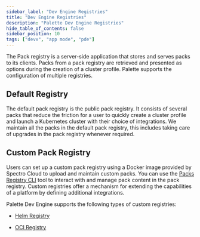 ```yaml
---
sidebar_label: "Dev Engine Registries"
title: "Dev Engine Registries"
description: "Palette Dev Engine Registries"
hide_table_of_contents: false
sidebar_position: 10
tags: ["devx", "app mode", "pde"]
---
```



The Pack registry is a server-side application that stores and serves packs to its clients. Packs from a pack registry are retrieved and presented as options during the creation of a cluster profile. Palette supports the configuration of multiple registries.

## Default Registry
The default pack registry is the public pack registry. It consists of several packs that reduce the friction for a user to quickly create a cluster profile and launch a Kubernetes cluster with their choice of integrations. We maintain all the packs in the default pack registry, this includes taking care of upgrades in the pack registry whenever required.

## Custom Pack Registry
Users can set up a custom pack registry using a Docker image provided by Spectro Cloud to upload and maintain custom packs. You can use the [Packs Registry CLI](/registries-and-packs/spectro-cli-reference) tool to interact with and manage pack content in the pack registry. Custom registries offer a mechanism for extending the capabilities of a platform by defining additional integrations.

Palette Dev Engine supports the following types of custom registries:

* [Helm Registry](/registries-and-packs/helm-charts)

* [OCI Registry](/registries-and-packs/oci-registry)

